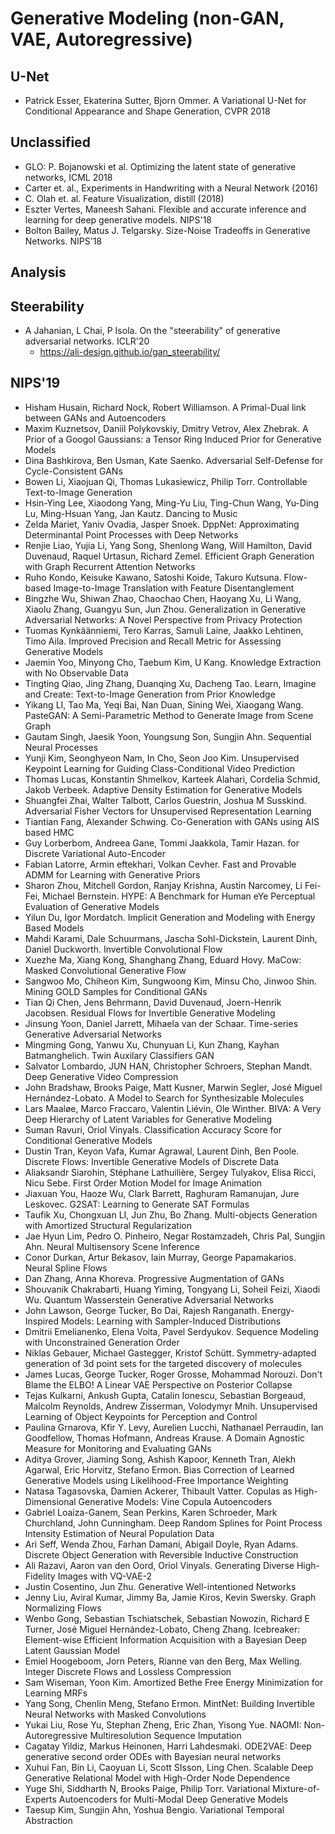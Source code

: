 # Generative Modeling (non-GAN, VAE, Autoregressive)

## U-Net
- Patrick Esser, Ekaterina Sutter, Bjorn Ommer. A Variational U-Net for Conditional Appearance and Shape Generation, CVPR 2018

## Unclassified
- GLO: P. Bojanowski et al. Optimizing the latent state of generative networks, ICML 2018
- Carter et. al., Experiments in Handwriting with a Neural Network (2016)
- C. Olah et. al. Feature Visualization, distill (2018)
- Eszter Vertes, Maneesh Sahani. Flexible and accurate inference and learning for deep generative models. NIPS'18
- Bolton Bailey, Matus J. Telgarsky. Size-Noise Tradeoffs in Generative Networks. NIPS'18

## Analysis

## Steerability
- A Jahanian, L Chai, P Isola. On the "steerability" of generative adversarial networks. ICLR'20
	- https://ali-design.github.io/gan_steerability/

## NIPS'19
- Hisham Husain, Richard Nock, Robert Williamson. A Primal-Dual link between GANs and Autoencoders
- Maxim Kuznetsov, Daniil Polykovskiy, Dmitry Vetrov, Alex Zhebrak. A Prior of a Googol Gaussians: a Tensor Ring Induced Prior for Generative Models
- Dina Bashkirova, Ben Usman, Kate Saenko. Adversarial Self-Defense for Cycle-Consistent GANs
- Bowen Li, Xiaojuan Qi, Thomas Lukasiewicz, Philip Torr. Controllable Text-to-Image Generation
- Hsin-Ying Lee, Xiaodong Yang, Ming-Yu Liu, Ting-Chun Wang, Yu-Ding Lu, Ming-Hsuan Yang, Jan Kautz. Dancing to Music
- Zelda Mariet, Yaniv Ovadia, Jasper Snoek. DppNet: Approximating Determinantal Point Processes with Deep Networks
- Renjie Liao, Yujia Li, Yang Song, Shenlong Wang, Will Hamilton, David Duvenaud, Raquel Urtasun, Richard Zemel. Efficient Graph Generation with Graph Recurrent Attention Networks
- Ruho Kondo, Keisuke Kawano, Satoshi Koide, Takuro Kutsuna. Flow-based Image-to-Image Translation with Feature Disentanglement
- Bingzhe Wu, Shiwan Zhao, Chaochao Chen, Haoyang Xu, Li Wang, Xiaolu Zhang, Guangyu Sun, Jun Zhou. Generalization in Generative Adversarial Networks: A Novel Perspective from Privacy Protection
- Tuomas Kynkäänniemi, Tero Karras, Samuli Laine, Jaakko Lehtinen, Timo Aila. Improved Precision and Recall Metric for Assessing Generative Models
- Jaemin Yoo, Minyong Cho, Taebum Kim, U Kang. Knowledge Extraction with No Observable Data
- Tingting Qiao, Jing Zhang, Duanqing Xu, Dacheng Tao. Learn, Imagine and Create: Text-to-Image Generation from Prior Knowledge
- Yikang LI, Tao Ma, Yeqi Bai, Nan Duan, Sining Wei, Xiaogang Wang. PasteGAN: A Semi-Parametric Method to Generate Image from Scene Graph
- Gautam Singh, Jaesik Yoon, Youngsung Son, Sungjin Ahn. Sequential Neural Processes
- Yunji Kim, Seonghyeon Nam, In Cho, Seon Joo Kim. Unsupervised Keypoint Learning for Guiding Class-Conditional Video Prediction
- Thomas Lucas, Konstantin Shmelkov, Karteek Alahari, Cordelia Schmid, Jakob Verbeek. Adaptive Density Estimation for Generative Models
- Shuangfei Zhai, Walter Talbott, Carlos Guestrin, Joshua M Susskind. Adversarial Fisher Vectors for Unsupervised Representation Learning
- Tiantian Fang, Alexander Schwing. Co-Generation with GANs using AIS based HMC
- Guy Lorberbom, Andreea Gane, Tommi Jaakkola, Tamir Hazan.  for Discrete Variational Auto-Encoder
- Fabian Latorre, Armin eftekhari, Volkan Cevher. Fast and Provable ADMM for Learning with Generative Priors
- Sharon Zhou, Mitchell Gordon, Ranjay Krishna, Austin Narcomey, Li Fei-Fei, Michael Bernstein. HYPE: A Benchmark for Human eYe Perceptual Evaluation of Generative Models
- Yilun Du, Igor Mordatch. Implicit Generation and Modeling with Energy Based Models
- Mahdi Karami, Dale Schuurmans, Jascha Sohl-Dickstein, Laurent Dinh, Daniel Duckworth. Invertible Convolutional Flow
- Xuezhe Ma, Xiang Kong, Shanghang Zhang, Eduard Hovy. MaCow: Masked Convolutional Generative Flow
- Sangwoo Mo, Chiheon Kim, Sungwoong Kim, Minsu Cho, Jinwoo Shin. Mining GOLD Samples for Conditional GANs
- Tian Qi Chen, Jens Behrmann, David Duvenaud, Joern-Henrik Jacobsen. Residual Flows for Invertible Generative Modeling
- Jinsung Yoon, Daniel Jarrett, Mihaela van der Schaar. Time-series Generative Adversarial Networks
- Mingming Gong, Yanwu Xu, Chunyuan Li, Kun Zhang, Kayhan Batmanghelich. Twin Auxilary Classifiers GAN
- Salvator Lombardo, JUN HAN, Christopher Schroers, Stephan Mandt. Deep Generative Video Compression
- John Bradshaw, Brooks Paige, Matt Kusner, Marwin Segler, José Miguel Hernández-Lobato. A Model to Search for Synthesizable Molecules
- Lars Maaløe, Marco Fraccaro, Valentin Liévin, Ole Winther. BIVA: A Very Deep Hierarchy of Latent Variables for Generative Modeling
- Suman Ravuri, Oriol Vinyals. Classification Accuracy Score for Conditional Generative Models
- Dustin Tran, Keyon Vafa, Kumar Agrawal, Laurent Dinh, Ben Poole. Discrete Flows: Invertible Generative Models of Discrete Data
- Aliaksandr Siarohin, Stéphane Lathuilière, Sergey Tulyakov, Elisa Ricci, Nicu Sebe. First Order Motion Model for Image Animation
- Jiaxuan You, Haoze Wu, Clark Barrett, Raghuram Ramanujan, Jure Leskovec. G2SAT: Learning to Generate SAT Formulas
- Taufik Xu, Chongxuan LI, Jun Zhu, Bo Zhang. Multi-objects Generation with Amortized Structural Regularization
- Jae Hyun Lim, Pedro O. Pinheiro, Negar Rostamzadeh, Chris Pal, Sungjin Ahn. Neural Multisensory Scene Inference
- Conor Durkan, Artur Bekasov, Iain Murray, George Papamakarios. Neural Spline Flows
- Dan Zhang, Anna Khoreva. Progressive Augmentation of GANs
- Shouvanik Chakrabarti, Huang Yiming, Tongyang Li, Soheil Feizi, Xiaodi Wu. Quantum Wasserstein Generative Adversarial Networks
- John Lawson, George Tucker, Bo Dai, Rajesh Ranganath. Energy-Inspired Models: Learning with Sampler-Induced Distributions
- Dmitrii Emelianenko, Elena Voita, Pavel Serdyukov. Sequence Modeling with Unconstrained Generation Order
- Niklas Gebauer, Michael Gastegger, Kristof Schütt. Symmetry-adapted generation of 3d point sets for the targeted discovery of molecules
- James Lucas, George Tucker, Roger Grosse, Mohammad Norouzi. Don't Blame the ELBO! A Linear VAE Perspective on Posterior Collapse
- Tejas Kulkarni, Ankush Gupta, Catalin Ionescu, Sebastian Borgeaud, Malcolm Reynolds, Andrew Zisserman, Volodymyr Mnih. Unsupervised Learning of Object Keypoints for Perception and Control
- Paulina Grnarova, Kfir Y. Levy, Aurelien Lucchi, Nathanael Perraudin, Ian Goodfellow, Thomas Hofmann, Andreas Krause. A Domain Agnostic Measure for Monitoring and Evaluating GANs
- Aditya Grover, Jiaming Song, Ashish Kapoor, Kenneth Tran, Alekh Agarwal, Eric Horvitz, Stefano Ermon. Bias Correction of Learned Generative Models using Likelihood-Free Importance Weighting
- Natasa Tagasovska, Damien Ackerer, Thibault Vatter. Copulas as High-Dimensional Generative Models: Vine Copula Autoencoders
- Gabriel Loaiza-Ganem, Sean Perkins, Karen Schroeder, Mark Churchland, John Cunningham. Deep Random Splines for Point Process Intensity Estimation of Neural Population Data
- Ari Seff, Wenda Zhou, Farhan Damani, Abigail Doyle, Ryan Adams. Discrete Object Generation with Reversible Inductive Construction
- Ali Razavi, Aaron van den Oord, Oriol Vinyals. Generating Diverse High-Fidelity Images with VQ-VAE-2
- Justin Cosentino, Jun Zhu. Generative Well-intentioned Networks
- Jenny Liu, Aviral Kumar, Jimmy Ba, Jamie Kiros, Kevin Swersky. Graph Normalizing Flows
- Wenbo Gong, Sebastian Tschiatschek, Sebastian Nowozin, Richard E Turner, José Miguel Hernández-Lobato, Cheng Zhang. Icebreaker: Element-wise Efficient Information Acquisition with a Bayesian Deep Latent Gaussian Model
- Emiel Hoogeboom, Jorn Peters, Rianne van den Berg, Max Welling. Integer Discrete Flows and Lossless Compression
- Sam Wiseman, Yoon Kim. Amortized Bethe Free Energy Minimization for Learning MRFs
- Yang Song, Chenlin Meng, Stefano Ermon. MintNet: Building Invertible Neural Networks with Masked Convolutions
- Yukai Liu, Rose Yu, Stephan Zheng, Eric Zhan, Yisong Yue. NAOMI: Non-Autoregressive Multiresolution Sequence Imputation
- Cagatay Yildiz, Markus Heinonen, Harri Lahdesmaki. ODE2VAE: Deep generative second order ODEs with Bayesian neural networks
- Xuhui Fan, Bin Li, Caoyuan Li, Scott SIsson, Ling Chen. Scalable Deep Generative Relational Model with High-Order Node Dependence
- Yuge Shi, Siddharth N, Brooks Paige, Philip Torr. Variational Mixture-of-Experts Autoencoders for Multi-Modal Deep Generative Models
- Taesup Kim, Sungjin Ahn, Yoshua Bengio. Variational Temporal Abstraction
